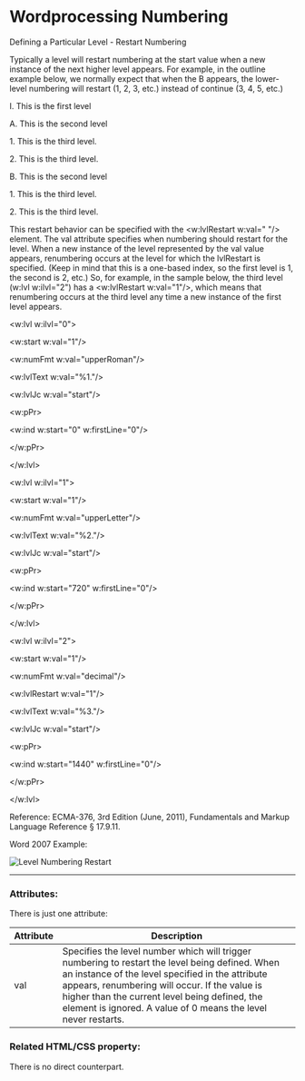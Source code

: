 # Wordprocessing Numbering

Defining a Particular Level - Restart Numbering

Typically a level will restart numbering at the start value when a new instance of the next higher level appears. For example, in the outline example below, we normally expect that when the B appears, the lower-level numbering will restart (1, 2, 3, etc.) instead of continue (3, 4, 5, etc.)

I. This is the first level

A. This is the second level

1\. This is the third level.

2\. This is the third level.

B. This is the second level

1\. This is the third level.

2\. This is the third level.

This restart behavior can be specified with the <w:lvlRestart w:val=" "/> element. The val attribute specifies when numbering should restart for the level. When a new instance of the level represented by the val value appears, renumbering occurs at the level for which the lvlRestart is specified. (Keep in mind that this is a one-based index, so the first level is 1, the second is 2, etc.) So, for example, in the sample below, the third level (w:lvl w:ilvl="2") has a <w:lvlRestart w:val="1"/>, which means that renumbering occurs at the third level any time a new instance of the first level appears.

<w:lvl w:ilvl="0">

<w:start w:val="1"/>

<w:numFmt w:val="upperRoman"/>

<w:lvlText w:val="%1."/>

<w:lvlJc w:val="start"/>

<w:pPr>

<w:ind w:start="0" w:firstLine="0"/>

</w:pPr>

</w:lvl>

<w:lvl w:ilvl="1">

<w:start w:val="1"/>

<w:numFmt w:val="upperLetter"/>

<w:lvlText w:val="%2."/>

<w:lvlJc w:val="start"/>

<w:pPr>

<w:ind w:start="720" w:firstLine="0"/>

</w:pPr>

</w:lvl>

<w:lvl w:ilvl="2">

<w:start w:val="1"/>

<w:numFmt w:val="decimal"/>

<w:lvlRestart w:val="1"/>

<w:lvlText w:val="%3."/>

<w:lvlJc w:val="start"/>

<w:pPr>

<w:ind w:start="1440" w:firstLine="0"/>

</w:pPr>

</w:lvl>

Reference: ECMA-376, 3rd Edition (June, 2011), Fundamentals and Markup Language Reference § 17.9.11.

Word 2007 Example:

![Level Numbering Restart](images\wp-numberingRestart-1.gif)

---

### Attributes:

There is just one attribute:

| Attribute | Description                                                                                                                                                                                                                                                                                                             |
| --------- | ----------------------------------------------------------------------------------------------------------------------------------------------------------------------------------------------------------------------------------------------------------------------------------------------------------------------- |
| val       | Specifies the level number which will trigger numbering to restart the level being defined. When an instance of the level specified in the attribute appears, renumbering will occur. If the value is higher than the current level being defined, the element is ignored. A value of 0 means the level never restarts. |

### Related HTML/CSS property:

There is no direct counterpart.
